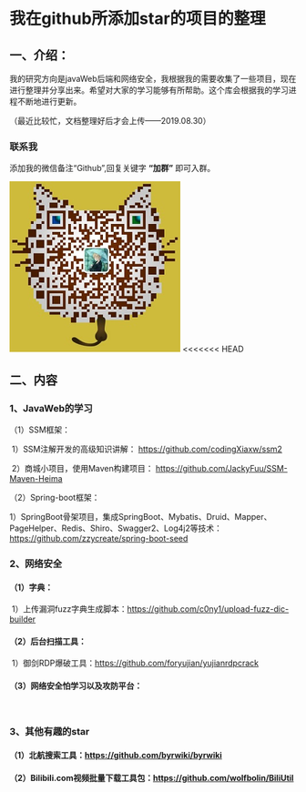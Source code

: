 # 我在github所添加star的项目的整理

## 一、介绍：

​        我的研究方向是javaWeb后端和网络安全，我根据我的需要收集了一些项目，现在进行整理并分享出来。希望对大家的学习能够有所帮助。这个库会根据我的学习进程不断地进行更新。

（最近比较忙，文档整理好后才会上传——2019.08.30）
### 联系我

添加我的微信备注“Github”,回复关键字 **“加群”** 即可入群。

![weixin](assets/weixin.png)
<<<<<<< HEAD

## 二、内容

### 1、JavaWeb的学习

（1）SSM框架：

​        1）SSM注解开发的高级知识讲解：  https://github.com/codingXiaxw/ssm2

​         2）商城小项目，使用Maven构建项目： https://github.com/JackyFuu/SSM-Maven-Heima

（2）Spring-boot框架：

​          1）SpringBoot骨架项目，集成SpringBoot、Mybatis、Druid、Mapper、PageHelper、Redis、Shiro、Swagger2、Log4j2等技术：https://github.com/zzycreate/spring-boot-seed



### 2、网络安全

#### （1）字典：

​                    1）上传漏洞fuzz字典生成脚本：https://github.com/c0ny1/upload-fuzz-dic-builder

#### （2）后台扫描工具：

​                    1）御剑RDP爆破工具：https://github.com/foryujian/yujianrdpcrack

#### （3）网络安全怕学习以及攻防平台：

​                   

### 3、其他有趣的star

#### （1）北航搜索工具：https://github.com/byrwiki/byrwiki

#### （2）Bilibili.com视频批量下载工具包：https://github.com/wolfbolin/BiliUtil
